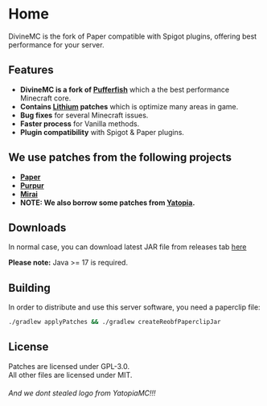 # Home

DivineMC is the fork of Paper compatible with Spigot plugins, offering best performance for your server.

## Features

- **DivineMC is a fork of [Pufferfish](https://github.com/pufferfish-gg/Pufferfish)** which a the best performance Minecraft core.
- **Contains [Lithium](https://github.com/CaffeineMC/lithium-fabric) patches** which is optimize many areas in game.
- **Bug fixes** for several Minecraft issues.
- **Faster process** for Vanilla methods.
- **Plugin compatibility** with Spigot & Paper plugins.

## We use patches from the following projects

- **[Paper](https://github.com/PaperMC/Paper)**
- **[Purpur](https://github.com/pl3xgaming/Purpur)**
- **[Mirai](https://github.com/etil2jz/Mirai)**
- **NOTE: We also borrow some patches from [Yatopia](https://github.com/YatopiaMC/Yatopia).**

## Downloads

In normal case, you can download latest JAR file from releases tab [here](https://github.com/DivineMC/DivineMC/releases/latest)

**Please note:** Java >= 17 is required.

## Building

In order to distribute and use this server software, you need a paperclip file:

```bash
./gradlew applyPatches && ./gradlew createReobfPaperclipJar
```

## License

Patches are licensed under GPL-3.0.  
All other files are licensed under MIT.

###### And we dont stealed logo from YatopiaMC!!!

